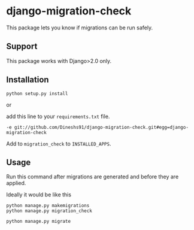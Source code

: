 # django-migration-check
This package lets you know if migrations can be run safely.

## Support

This package works with Django>2.0 only.

## Installation

`python setup.py install`

or 

add this line to your `requirements.txt` file.

`-e git://github.com/Dineshs91/django-migration-check.git#egg=django-migration-check`

Add to `migration_check` to `INSTALLED_APPS`.

## Usage

Run this command after migrations are generated and before they are applied.

Ideally it would be like this

```
python manage.py makemigrations
python manage.py migration_check

python manage.py migrate
```
